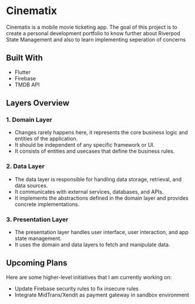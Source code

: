 # Cinematix

Cinematix is a mobile movie ticketing app. The goal of this project is to create a personal development portfolio to know further about Riverpod State Management and also to learn implementing seperation of concerns

## Built With
- Flutter
- Firebase
- TMDB API

## Layers Overview

### 1. Domain Layer
- Changes rarely happens here, it represents the core business logic and entities of the application.
- It should be independent of any specific framework or UI.
- It consists of entities and usecases that define the business rules.

### 2. Data Layer
- The data layer is responsible for handling data storage, retrieval, and data sources.
- It communicates with external services, databases, and APIs.
- It implements the abstractions defined in the domain layer and provides concrete implementations.

### 3. Presentation Layer
- The presentation layer handles user interface, user interaction, and app state management.
- It uses the domain and data layers to fetch and manipulate data.

## Upcoming Plans
Here are some higher-level initiatives that I am currently working on:
- Update Firebase security rules to fix insecure rules
- Integrate MidTrans/Xendit as payment gateway in sandbox environment

